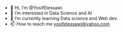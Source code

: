 - 👋 Hi, I’m @YosifElessawi
- 👀 I’m interested in Data Science and AI 
- 🌱 I’m currently learning Data science and Web dev.
- 📫 How to reach me yosifelessawi@yahoo.com

<!---
YosifElessawi/YosifElessawi is a ✨ special ✨ repository because its `README.md` (this file) appears on your GitHub profile.
You can click the Preview link to take a look at your changes.
--->
